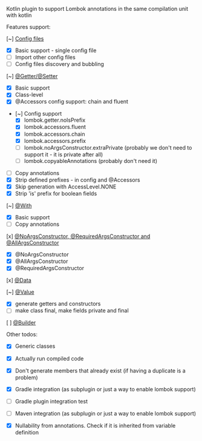 Kotlin plugin to support Lombok annotations in the same compilation unit with kotlin

Features support:

[~] [Config files](https://projectlombok.org/features/configuration)

 - [x] Basic support - single config file
 - [ ] Import other config files
 - [ ] Config files discovery and bubbling

[~] [@Getter/@Setter](https://projectlombok.org/features/GetterSetter)
  
 - [x] Basic support
 - [x] Class-level 
 - [x] @Accessors config support: chain and fluent
 - [~] Config support
   - [x] lombok.getter.noIsPrefix
   - [x] lombok.accessors.fluent
   - [x] lombok.accessors.chain
   - [x] lombok.accessors.prefix
   - [ ] lombok.noArgsConstructor.extraPrivate (probably we don't need to support it - it is private after all)
   - [ ] lombok.copyableAnnotations (probably don't need it)
 - [ ] Copy annotations
 - [x] Strip defined prefixes - in config and @Accessors
 - [x] Skip generation with AccessLevel.NONE
 - [x] Strip 'is' prefix for boolean fields

[~] [@With](https://projectlombok.org/features/With)
  
  - [x] Basic support
  - [ ] Copy annotations
  
[x] [@NoArgsConstructor, @RequiredArgsConstructor and @AllArgsConstructor](https://projectlombok.org/features/constructor)
 - [x] @NoArgsConstructor
 - [x] @AllArgsConstructor
 - [x] @RequiredArgsConstructor

[x] [@Data](https://projectlombok.org/features/Data)

[~] [@Value](https://projectlombok.org/features/Value)
  - [x] generate getters and constructors
  - [ ] make class final, make fields private and final

[ ] [@Builder](https://projectlombok.org/features/Builder)


Other todos:
 - [x] Generic classes
 - [x] Actually run compiled code 
 - [x] Don't generate members that already exist (if having a duplicate is a problem)
 - [x] Gradle integration (as subplugin or just a way to enable lombok support)
 - [ ] Gradle plugin integration test
 - [ ] Maven integration (as subplugin or just a way to enable lombok support)
 - [x] Nullability from annotations. Check if it is inherited from variable definition



 
